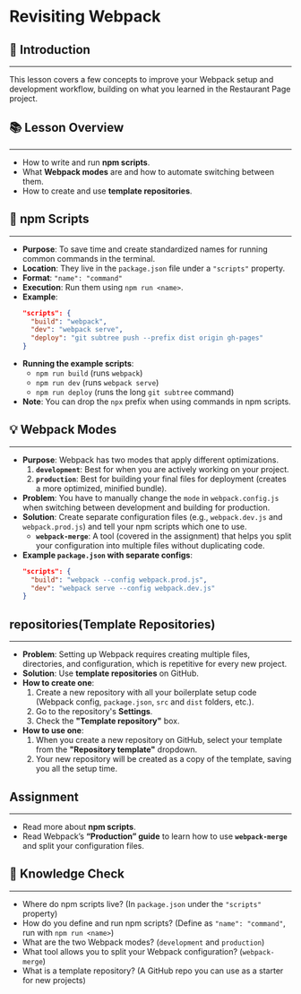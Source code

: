 # Revisiting Webpack

## 📝 Introduction

-----

This lesson covers a few concepts to improve your Webpack setup and development workflow, building on what you learned in the Restaurant Page project.

## 📚 Lesson Overview

-----

  * How to write and run **npm scripts**.
  * What **Webpack modes** are and how to automate switching between them.
  * How to create and use **template repositories**.

## 🏃 npm Scripts

-----

  * **Purpose**: To save time and create standardized names for running common commands in the terminal.
  * **Location**: They live in the `package.json` file under a `"scripts"` property.
  * **Format**: `"name": "command"`
  * **Execution**: Run them using `npm run <name>`.
  * **Example**:
    ```json
    "scripts": {
      "build": "webpack",
      "dev": "webpack serve",
      "deploy": "git subtree push --prefix dist origin gh-pages"
    }
    ```
  * **Running the example scripts**:
      * `npm run build` (runs `webpack`)
      * `npm run dev` (runs `webpack serve`)
      * `npm run deploy` (runs the long `git subtree` command)
  * **Note**: You can drop the `npx` prefix when using commands in npm scripts.

## 💡 Webpack Modes

-----

  * **Purpose**: Webpack has two modes that apply different optimizations.
    1.  **`development`**: Best for when you are actively working on your project.
    2.  **`production`**: Best for building your final files for deployment (creates a more optimized, minified bundle).
  * **Problem**: You have to manually change the `mode` in `webpack.config.js` when switching between development and building for production.
  * **Solution**: Create separate configuration files (e.g., `webpack.dev.js` and `webpack.prod.js`) and tell your npm scripts which one to use.
      * **`webpack-merge`**: A tool (covered in the assignment) that helps you split your configuration into multiple files without duplicating code.
  * **Example `package.json` with separate configs**:
    ```json
    "scripts": {
      "build": "webpack --config webpack.prod.js",
      "dev": "webpack serve --config webpack.dev.js"
    }
    ```

## repositories(Template Repositories)

-----

  * **Problem**: Setting up Webpack requires creating multiple files, directories, and configuration, which is repetitive for every new project.
  * **Solution**: Use **template repositories** on GitHub.
  * **How to create one**:
    1.  Create a new repository with all your boilerplate setup code (Webpack config, `package.json`, `src` and `dist` folders, etc.).
    2.  Go to the repository's **Settings**.
    3.  Check the **"Template repository"** box.
  * **How to use one**:
    1.  When you create a new repository on GitHub, select your template from the **"Repository template"** dropdown.
    2.  Your new repository will be created as a copy of the template, saving you all the setup time.

## Assignment

-----

  * Read more about **npm scripts**.
  * Read Webpack’s **“Production” guide** to learn how to use **`webpack-merge`** and split your configuration files.

## 🧠 Knowledge Check

-----

  * Where do npm scripts live? (In `package.json` under the `"scripts"` property)
  * How do you define and run npm scripts? (Define as `"name": "command"`, run with `npm run <name>`)
  * What are the two Webpack modes? (`development` and `production`)
  * What tool allows you to split your Webpack configuration? (`webpack-merge`)
  * What is a template repository? (A GitHub repo you can use as a starter for new projects)